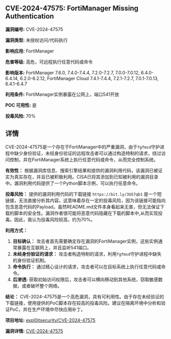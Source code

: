 ## CVE-2024-47575: FortiManager Missing Authentication

**漏洞编号:** CVE-2024-47575

**漏洞类型:** 未授权访问/代码执行

**影响应用:** FortiManager

**危害等级:** 高危，可远程执行任意代码或命令

**影响版本:** FortiManager 7.6.0, 7.4.0-7.4.4, 7.2.0-7.2.7, 7.0.0-7.0.12, 6.4.0-6.4.14, 6.2.0-6.2.12, FortiManager Cloud 7.4.1-7.4.4, 7.2.1-7.2.7, 7.0.1-7.0.13, 6.4.1-6.4.7

**利用条件:** FortiManager实例暴露在公网上，端口541开放

**POC 可用性:** 是

**投毒风险:** 70%

## 详情

CVE-2024-47575是一个存在于FortiManager中的严重漏洞，由于`fgfmsd`守护进程中缺少身份验证，未经身份验证的远程攻击者可以通过构造特制的请求，绕过访问控制，并在FortiManager系统上执行任意代码或命令，从而完全控制系统。

**有效性：**
根据漏洞库信息、搜索引擎结果和提供的漏洞利用代码，该漏洞已被证实为真实存在，并且已被积极利用。CISA已将其添加到已知被利用的漏洞目录中。漏洞利用代码提供了一个Python脚本示例，可以执行任意命令。

**投毒风险：**
提供的漏洞利用代码的下载链接 `https://bit.ly/3US7qb1` 是一个短链接，无法直接分析其内容。这意味着存在一定的投毒风险，因为该链接可能指向包含恶意代码的Payload。虽然README.md文件本身看起来无害，但无法保证下载的脚本的安全性。漏洞作者很可能将恶意代码隐藏在下载的脚本中,从而实现投毒。因此，我认为投毒风险较高，约为70%。

**利用方式：**
1.  **目标确认：** 攻击者首先需要确定存在漏洞的FortiManager实例，这些实例通常暴露在互联网上，并且监听541端口。
2.  **未经身份验证的请求：** 攻击者构造特制的请求，利用`fgfmsd`守护进程中缺失的身份验证机制。
3.  **命令执行：** 通过精心设计的请求，攻击者可以在目标系统上执行任意代码或命令。
4. **后渗透:** 获取初始访问权限后，攻击者可以横向移动到其他系统，窃取敏感数据，或者破坏整个网络。

**结论：**
CVE-2024-47575是一个高危漏洞，具有可利用性。由于存在未经验证的下载链接，使用提供的PoC脚本存在较高的投毒风险。建议在隔离环境中分析和验证PoC，并在生产环境中尽快应用补丁。

**项目地址:** [expl0itsecurity/CVE-2024-47575](https://github.com/expl0itsecurity/CVE-2024-47575)

**漏洞详情:** [CVE-2024-47575](https://nvd.nist.gov/vuln/detail/CVE-2024-47575)
